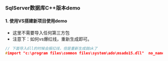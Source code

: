 ### SqlServer数据库C++版本demo

#### 1. 使用VS搭建新项目使用demo

* 这里不需要导入任何第三方包
* 注意下：如何vs爆红线，重新生成即可。

```c++
// 下面导入dll的时候会报红线，但是重新生成就ok了
#import "c:\program files\common files\system\ado\msado15.dll"  no_namespace rename("EOF", "adoEOF")
```

